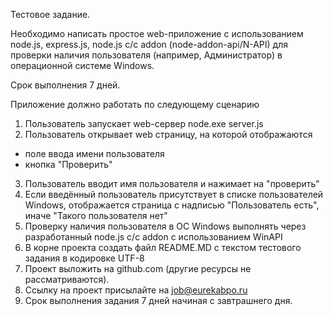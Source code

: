 Тестовое задание.

 

Необходимо написать простое web-приложение с использованием node.js, express.js, node.js с/c addon (node-addon-api/N-API) для проверки наличия пользователя (например, Администратор) в операционной системе Windows.

Срок выполнения 7 дней.

Приложение должно работать по следующему сценарию

1. Пользователь запускает web-сервер
node.exe server.js
2. Пользователь открывает web страницу, на которой отображаются
- поле ввода имени пользователя
- кнопка "Проверить"
3. Пользователь вводит имя пользователя и нажимает на "проверить"
4. Если введённый пользователь присутствует в списке пользователей Windows, отображается страница с надписью "Пользователь есть", иначе "Такого пользователя нет"
5. Проверку наличия пользователя в ОС Windows выполнять через разработанный node.js c/c addon с использованием WinAPI
6. В корне проекта создать файл README.MD с текстом тестового задания в кодировке UTF-8
7. Проект выложить на github.com (другие ресурсы не рассматриваются).
8. Ссылку на проект присылайте на job@eurekabpo.ru
9. Срок выполнения задания 7 дней начиная с завтрашнего дня.